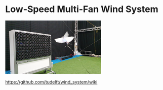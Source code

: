  # Low-Speed  Multi-Fan  Wind  System 
 
<img src="https://github.com/tudelft/wind_system/blob/main/content/photos/wind_system_flapper.jpg" width="60%" >

https://github.com/tudelft/wind_system/wiki
